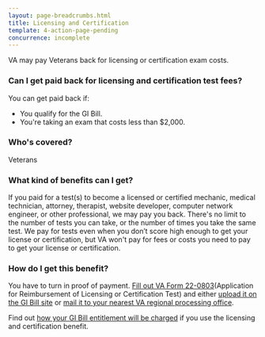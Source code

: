 ```yaml
---
layout: page-breadcrumbs.html
title: Licensing and Certification
template: 4-action-page-pending
concurrence: incomplete
---
```


VA may pay Veterans back for licensing or certification exam costs.

<div class="call-out" markdown="1">

### Can I get paid back for licensing and certification test fees?
You can get paid back if:

  -	You qualify for the GI Bill.
  -	You're taking an exam that costs less than $2,000.

### Who's covered?
Veterans

</div>

### What kind of benefits can I get?
If you paid for a test(s) to become a licensed or certified mechanic, medical technician, attorney, therapist, website developer, computer network engineer, or other professional, we may pay you back. There's no limit to the number of tests you can take, or the number of times you take the same test. We pay for tests even when you don’t score high enough to get your license or certification, but VA won't pay for fees or costs you need to pay to get your license or certification.

### How do I get this benefit?
You have to turn in proof of payment. [Fill out VA Form 22-0803](http://www.vba.va.gov/pubs/forms/VBA-22-0803-ARE.pdf)(Application for Reimbursement of Licensing or Certification Test) and either [upload it on the GI Bill site](https://gibill.custhelp.com/app/utils/login_form/) or [mail it to your nearest VA regional processing office](http://www.benefits.va.gov/gibill/regional_processing.asp).

Find out [how your GI Bill entitlement will be charged](https://gibill.custhelp.com/app/answers/detail/a_id/29) if you use the licensing and certification benefit.

